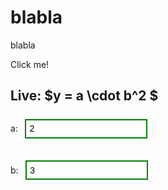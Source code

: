# blabla

blabla


<div id="click-me">Click me!</div>

<script>
  document.getElementById('click-me').onclick = () => {
    document.getElementById('click-me').innerHTML = "Clicked!";
    console.log("Div clicked!");
  };
</script>

<script src="https://cdn.jsdelivr.net/npm/mathjax@3/es5/tex-mml-chtml.js"></script>

<script>
  const aInput = document.getElementById("a");
  const bInput = document.getElementById("b");
  const output = document.getElementById("output");

  function updateEquation() {
    const a = parseFloat(aInput.value);
    const b = parseFloat(bInput.value);
    if (isNaN(a) || isNaN(b)) {
      output.textContent = ""; // clear output
      return;
    }

    const y = a * Math.pow(b, 2);
    const latex = `y = a \\cdot b^2 = ${a} \\cdot ${b}^2 = ${y}`;
    output.innerHTML = `\\(${latex}\\)`;
    MathJax.typesetPromise([output]);
  }

  // Live updates as user types
  aInput.addEventListener("input", updateEquation);
  bInput.addEventListener("input", updateEquation);

  // Initialize display
  updateEquation();
</script>
 

<style>
  label {
    margin-right: 0.5em;
  }
  input[type="number"] {
    margin: 0.5em 1em 1em 0;
    padding: 0.4em;
    font-size: 1em;
  }
  input:invalid {
    border: 2px solid red;
  }
  input:valid {
    border: 2px solid green;
  }
  #output {
    font-size: 1.3em;
    margin-top: 1em;
  }
</style>

## Live: $y = a \cdot b^2 $

<label for="a">a:</label>
<input type="number" id="a" value="2" min="0" step="any" required>

<label for="b">b:</label>
<input type="number" id="b" value="3" min="0" step="any" required>

<p id="output"></p>



